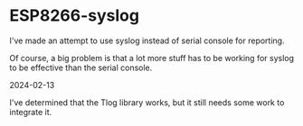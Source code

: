 # ESP8266-syslog

I've made an attempt to use syslog instead of serial console for reporting.

Of course, a big problem is that a lot more stuff has to be working for syslog to be effective than the serial console.

2024-02-13

I've determined that the Tlog library works, but it still needs some work to integrate it.

